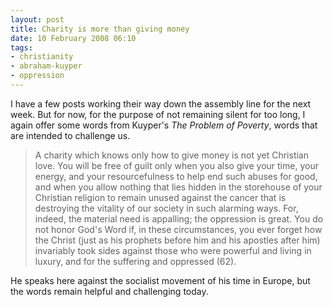 ```yaml
---
layout: post
title: Charity is more than giving money
date: 10 February 2008 06:10
tags:
- christianity
- abraham-kuyper
- oppression
---
```

I have a few posts working their way down the assembly line for the next week. But for now, for the purpose of not remaining silent for too long, I again offer some words from Kuyper's *The Problem of Poverty*, words that are intended to challenge us.

<blockquote>
A charity which knows only how to give money is not yet Christian love. You will be free of guilt only when you also give your time, your energy, and your resourcefulness to help end such abuses for good, and when you allow nothing that lies hidden in the storehouse of your Christian religion to remain unused against the cancer that is destroying the vitality of our society in such alarming ways. For, indeed, the material need is appalling; the oppression is great. You do not honor God's Word if, in these circumstances, you ever forget how the Christ (just as his prophets before him and his apostles after him) invariably took sides against those who were powerful and living in luxury, and for the suffering and oppressed (62).
</blockquote>

He speaks here against the socialist movement of his time in Europe, but the words remain helpful and challenging today.
